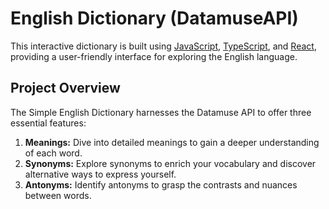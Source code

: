 # English Dictionary (DatamuseAPI)


This interactive dictionary is built using [JavaScript](./javascript/), [TypeScript](./typescript/), and [React](./react/), providing a user-friendly interface for exploring the English language.

## Project Overview

The Simple English Dictionary harnesses the Datamuse API to offer three essential features:

1. **Meanings:** Dive into detailed meanings to gain a deeper understanding of each word.
2. **Synonyms:** Explore synonyms to enrich your vocabulary and discover alternative ways to express yourself.
3. **Antonyms:** Identify antonyms to grasp the contrasts and nuances between words.
